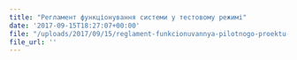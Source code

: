 ```yaml
---
title: "Регламент функціонування системи у тестовому режимі"
date: '2017-09-15T18:27:07+00:00'
file: "/uploads/2017/09/15/reglament-funkcionuvannya-pilotnogo-proektu-28.pdf"
file_url: ''
---
```

